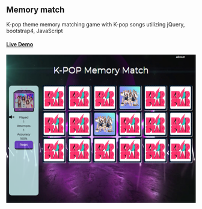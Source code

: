 ## Memory match

K-pop theme memory matching game with K-pop songs utilizing jQuery, bootstrap4, JavaScript 

#### [Live Demo](https://kpopmemorymatch.netlify.com/)
![demo](memory.PNG)
